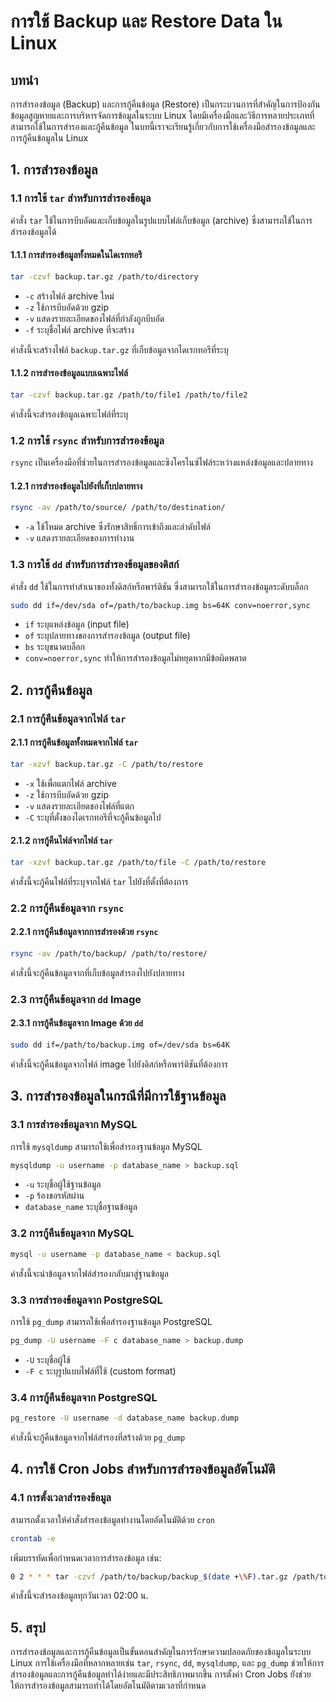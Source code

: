 # การใช้ Backup และ Restore Data ใน Linux

## บทนำ

การสำรองข้อมูล (Backup) และการกู้คืนข้อมูล (Restore) เป็นกระบวนการที่สำคัญในการป้องกันข้อมูลสูญหายและการบริหารจัดการข้อมูลในระบบ Linux โดยมีเครื่องมือและวิธีการหลายประเภทที่สามารถใช้ในการสำรองและกู้คืนข้อมูล ในบทนี้เราจะเรียนรู้เกี่ยวกับการใช้เครื่องมือสำรองข้อมูลและการกู้คืนข้อมูลใน Linux

## 1. การสำรองข้อมูล

### 1.1 การใช้ `tar` สำหรับการสำรองข้อมูล

คำสั่ง `tar` ใช้ในการบีบอัดและเก็บข้อมูลในรูปแบบไฟล์เก็บข้อมูล (archive) ซึ่งสามารถใช้ในการสำรองข้อมูลได้

#### 1.1.1 การสำรองข้อมูลทั้งหมดในไดเรกทอรี

```bash
tar -czvf backup.tar.gz /path/to/directory
```

- `-c` สร้างไฟล์ archive ใหม่
- `-z` ใช้การบีบอัดด้วย gzip
- `-v` แสดงรายละเอียดของไฟล์ที่กำลังถูกบีบอัด
- `-f` ระบุชื่อไฟล์ archive ที่จะสร้าง

คำสั่งนี้จะสร้างไฟล์ `backup.tar.gz` ที่เก็บข้อมูลจากไดเรกทอรีที่ระบุ

#### 1.1.2 การสำรองข้อมูลแบบเฉพาะไฟล์

```bash
tar -czvf backup.tar.gz /path/to/file1 /path/to/file2
```

คำสั่งนี้จะสำรองข้อมูลเฉพาะไฟล์ที่ระบุ

### 1.2 การใช้ `rsync` สำหรับการสำรองข้อมูล

`rsync` เป็นเครื่องมือที่ช่วยในการสำรองข้อมูลและซิงโครไนซ์ไฟล์ระหว่างแหล่งข้อมูลและปลายทาง

#### 1.2.1 การสำรองข้อมูลไปยังที่เก็บปลายทาง

```bash
rsync -av /path/to/source/ /path/to/destination/
```

- `-a` ใช้โหมด archive ซึ่งรักษาสิทธิ์การเข้าถึงและลำดับไฟล์
- `-v` แสดงรายละเอียดของการทำงาน

### 1.3 การใช้ `dd` สำหรับการสำรองข้อมูลของดิสก์

คำสั่ง `dd` ใช้ในการทำสำเนาของทั้งดิสก์หรือพาร์ติชัน ซึ่งสามารถใช้ในการสำรองข้อมูลระดับบล็อก

```bash
sudo dd if=/dev/sda of=/path/to/backup.img bs=64K conv=noerror,sync
```

- `if` ระบุแหล่งข้อมูล (input file)
- `of` ระบุปลายทางของการสำรองข้อมูล (output file)
- `bs` ระบุขนาดบล็อก
- `conv=noerror,sync` ทำให้การสำรองข้อมูลไม่หยุดหากมีข้อผิดพลาด

## 2. การกู้คืนข้อมูล

### 2.1 การกู้คืนข้อมูลจากไฟล์ `tar`

#### 2.1.1 การกู้คืนข้อมูลทั้งหมดจากไฟล์ `tar`

```bash
tar -xzvf backup.tar.gz -C /path/to/restore
```

- `-x` ใช้เพื่อแตกไฟล์ archive
- `-z` ใช้การบีบอัดด้วย gzip
- `-v` แสดงรายละเอียดของไฟล์ที่แตก
- `-C` ระบุที่ตั้งของไดเรกทอรีที่จะกู้คืนข้อมูลไป

#### 2.1.2 การกู้คืนไฟล์จากไฟล์ `tar`

```bash
tar -xzvf backup.tar.gz /path/to/file -C /path/to/restore
```

คำสั่งนี้จะกู้คืนไฟล์ที่ระบุจากไฟล์ `tar` ไปยังที่ตั้งที่ต้องการ

### 2.2 การกู้คืนข้อมูลจาก `rsync`

#### 2.2.1 การกู้คืนข้อมูลจากการสำรองด้วย `rsync`

```bash
rsync -av /path/to/backup/ /path/to/restore/
```

คำสั่งนี้จะกู้คืนข้อมูลจากที่เก็บข้อมูลสำรองไปยังปลายทาง

### 2.3 การกู้คืนข้อมูลจาก `dd` Image

#### 2.3.1 การกู้คืนข้อมูลจาก Image ด้วย `dd`

```bash
sudo dd if=/path/to/backup.img of=/dev/sda bs=64K
```

คำสั่งนี้จะกู้คืนข้อมูลจากไฟล์ image ไปยังดิสก์หรือพาร์ติชันที่ต้องการ

## 3. การสำรองข้อมูลในกรณีที่มีการใช้ฐานข้อมูล

### 3.1 การสำรองข้อมูลจาก MySQL

การใช้ `mysqldump` สามารถใช้เพื่อสำรองฐานข้อมูล MySQL

```bash
mysqldump -u username -p database_name > backup.sql
```

- `-u` ระบุชื่อผู้ใช้ฐานข้อมูล
- `-p` ร้องขอรหัสผ่าน
- `database_name` ระบุชื่อฐานข้อมูล

### 3.2 การกู้คืนข้อมูลจาก MySQL

```bash
mysql -u username -p database_name < backup.sql
```

คำสั่งนี้จะนำข้อมูลจากไฟล์สำรองกลับมาสู่ฐานข้อมูล

### 3.3 การสำรองข้อมูลจาก PostgreSQL

การใช้ `pg_dump` สามารถใช้เพื่อสำรองฐานข้อมูล PostgreSQL

```bash
pg_dump -U username -F c database_name > backup.dump
```

- `-U` ระบุชื่อผู้ใช้
- `-F c` ระบุรูปแบบไฟล์ที่ใช้ (custom format)

### 3.4 การกู้คืนข้อมูลจาก PostgreSQL

```bash
pg_restore -U username -d database_name backup.dump
```

คำสั่งนี้จะกู้คืนข้อมูลจากไฟล์สำรองที่สร้างด้วย `pg_dump`

## 4. การใช้ Cron Jobs สำหรับการสำรองข้อมูลอัตโนมัติ

### 4.1 การตั้งเวลาสำรองข้อมูล

สามารถตั้งเวลาให้คำสั่งสำรองข้อมูลทำงานโดยอัตโนมัติด้วย `cron`

```bash
crontab -e
```

เพิ่มบรรทัดเพื่อกำหนดเวลาการสำรองข้อมูล เช่น:

```bash
0 2 * * * tar -czvf /path/to/backup/backup_$(date +\%F).tar.gz /path/to/data
```

คำสั่งนี้จะสำรองข้อมูลทุกวันเวลา 02:00 น.

## 5. สรุป

การสำรองข้อมูลและการกู้คืนข้อมูลเป็นขั้นตอนสำคัญในการรักษาความปลอดภัยของข้อมูลในระบบ Linux การใช้เครื่องมือที่หลากหลายเช่น `tar`, `rsync`, `dd`, `mysqldump`, และ `pg_dump` ช่วยให้การสำรองข้อมูลและการกู้คืนข้อมูลทำได้ง่ายและมีประสิทธิภาพมากขึ้น การตั้งค่า Cron Jobs ยังช่วยให้การสำรองข้อมูลสามารถทำได้โดยอัตโนมัติตามเวลาที่กำหนด